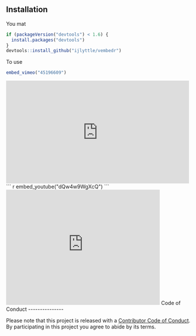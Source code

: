 
<!-- README.md is generated from README.Rmd. Please edit that file -->
Installation
------------

You mat

``` r
if (packageVersion("devtools") < 1.6) {
  install.packages("devtools")
}
devtools::install_github("ijlyttle/vembedr")
```

To use

``` r
embed_vimeo("45196609")
```

<!--html_preserve-->
<iframe src="https://player.vimeo.com/video/45196609" width="500" height="281" frameborder="0" webkitallowfullscreen mozallowfullscreen allowfullscreen>
</iframe>
<!--/html_preserve-->
``` r
embed_youtube("dQw4w9WgXcQ")
```

<!--html_preserve-->
<iframe src="https://www.youtube.com/embed/dQw4w9WgXcQ" width="420" height="315" frameborder="0" allowfullscreen>
</iframe>
<!--/html_preserve-->
Code of Conduct
---------------

Please note that this project is released with a [Contributor Code of Conduct](CONDUCT.md). By participating in this project you agree to abide by its terms.
